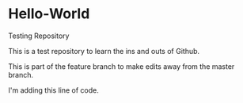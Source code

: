 # Hello-World
Testing Repository

This is a test repository to learn the ins and outs of Github.

This is part of the feature branch to make edits away from the master branch.

I'm adding this line of code.
